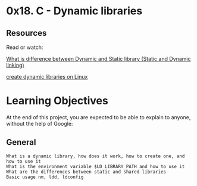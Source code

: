 # 0x18. C - Dynamic libraries

## Resources
Read or watch:

[What is difference between Dynamic and Static library (Static and Dynamic linking)](https://intranet.alxswe.com/rltoken/XLLmLISlteUIxrLzNdm3_Q)

[create dynamic libraries on Linux](https://intranet.alxswe.com/rltoken/JEqzgE_pPe48rvbspGL-2g)

# Learning Objectives
At the end of this project, you are expected to be able to explain to anyone, without the help of Google:

## General
    What is a dynamic library, how does it work, how to create one, and how to use it
    What is the environment variable $LD_LIBRARY_PATH and how to use it
    What are the differences between static and shared libraries
    Basic usage nm, ldd, ldconfig